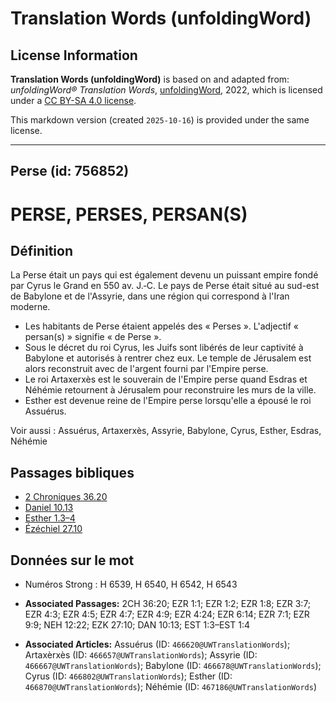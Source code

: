 # Translation Words (unfoldingWord)

## License Information

**Translation Words (unfoldingWord)** is based on and adapted from: _unfoldingWord® Translation Words_, [unfoldingWord](https://unfoldingword.org/utw), 2022, which is licensed under a [CC BY-SA 4.0 license](https://creativecommons.org/licenses/by-sa/4.0/legalcode.en).

This markdown version (created `2025-10-16`) is provided under the same license.



--------------------------------

## Perse (id: 756852)

PERSE, PERSES, PERSAN(S)
========================

Définition
----------

La Perse était un pays qui est également devenu un puissant empire fondé par Cyrus le Grand en 550 av. J.‑C. Le pays de Perse était situé au sud\-est de Babylone et de l'Assyrie, dans une région qui correspond à l'Iran moderne.

* Les habitants de Perse étaient appelés des « Perses ». L'adjectif « persan(s) » signifie « de Perse ».
* Sous le décret du roi Cyrus, les Juifs sont libérés de leur captivité à Babylone et autorisés à rentrer chez eux. Le temple de Jérusalem est alors reconstruit avec de l'argent fourni par l'Empire perse.
* Le roi Artaxerxès est le souverain de l'Empire perse quand Esdras et Néhémie retournent à Jérusalem pour reconstruire les murs de la ville.
* Esther est devenue reine de l'Empire perse lorsqu'elle a épousé le roi Assuérus.

Voir aussi : Assuérus, Artaxerxès, Assyrie, Babylone, Cyrus, Esther, Esdras, Néhémie

Passages bibliques
------------------

* [2 Chroniques 36\.20](https://ref.ly/2Chr36:20)
* [Daniel 10\.13](https://ref.ly/Dan10:13)
* [Esther 1\.3–4](https://ref.ly/Esth1:3-Esth1:4)
* [Ézéchiel 27\.10](https://ref.ly/Ezek27:10)

Données sur le mot
------------------

* Numéros Strong : H 6539, H 6540, H 6542, H 6543

* **Associated Passages:** 2CH 36:20; EZR 1:1; EZR 1:2; EZR 1:8; EZR 3:7; EZR 4:3; EZR 4:5; EZR 4:7; EZR 4:9; EZR 4:24; EZR 6:14; EZR 7:1; EZR 9:9; NEH 12:22; EZK 27:10; DAN 10:13; EST 1:3–EST 1:4
* **Associated Articles:** Assuérus (ID: `466620@UWTranslationWords`); Artaxèrxès (ID: `466657@UWTranslationWords`); Assyrie (ID: `466667@UWTranslationWords`); Babylone (ID: `466678@UWTranslationWords`); Cyrus (ID: `466802@UWTranslationWords`); Esther (ID: `466870@UWTranslationWords`); Néhémie (ID: `467186@UWTranslationWords`)

